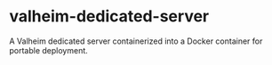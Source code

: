 # valheim-dedicated-server

A Valheim dedicated server containerized into a Docker container for portable deployment.